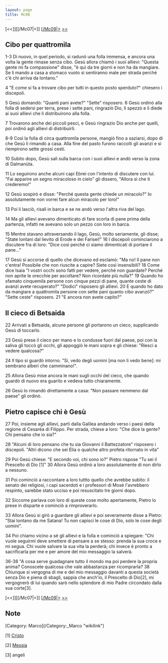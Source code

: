 ```yaml
---
layout: page
title: Mc08
---
```


[<<]][[/Mc07|<]] [[/Mc09|>](/Mc01 "wikilink") [&gt;&gt;](/Lc01 "wikilink")

Cibo per quattromila
--------------------

1-3 Di nuovo, in quel periodo, si radunò una folla immensa, e ancora una volta la gente rimase senza cibo. Gesù allora chiamò i suoi allievi: "Questa gente mi fa compassione" disse, "è qui da tre giorni e non ha da mangiare. Se li mando a casa a stomaco vuoto si sentiranno male per strada perché c'è chi arriva da lontano."

4 "E come si fa a trovare cibo per tutti in questo posto sperduto?" chiesero i discepoli.

5 Gesù domandò: "Quanti pani avete?" "Sette" risposero. 6 Gesù ordinò alla folla di sedersi per terra, prese i sette pani, ringraziò Dio, li spezzò e li diede ai suoi allievi che li distribuirono alla folla.

7 Trovarono anche dei piccoli pesci, e Gesù ringrazio Dio anche per quelli, poi ordinò agli allievi di distribuirli.

8-9 Così la folla di circa quattromila persone, mangiò fino a saziarsi, dopo di che Gesù li rimandò a casa. Alla fine del pasto furono raccolti gli avanzi e si riempirono sette grossi cesti.

10 Subito dopo, Gesù salì sulla barca con i suoi allievi e andò verso la zona di Dalmanùta.

11 Lo seguirono anche alcuni capi Ebrei con l'intento di discutere con lui. "Fai apparire un segno miracoloso in cielo" gli dissero, "Allora sì che ti crederemo!"

12 Gesù sospirò e disse: "Perché questa gente chiede un miracolo?" Io assolutamente non vorrei fare alcun miracolo per loro!"

13 Poi li lasciò, risalì in barca e se ne andò verso l'altra riva del lago.

14 Ma gli allievi avevano dimenticato di fare scorta di pane prima della partenza, infatti ne avevano solo un pezzo con loro in barca.

15 Mentre stavano attraversando il lago, Gesù, molto seriamente, gli disse; "State lontani dal lievito di Erode e dei Farisei!" 16 I discepoli cominciarono a discutere fra di loro: "Dice così perché ci siamo dimenticati di portare il pane..."

17 Gesù si accorse di quello che dicevano ed esclamò: "Ma no! Il pane non c'entra! Possibile che non riuscite a capire? Siete così insensibili? 18 Come dice Isaia "I vostri occhi sono fatti per vedere, perché non guardate? Perché non aprite le orecchie per ascoltare? Non ricordate più nulla?" 19 Quando ho sfamato cinquemila persone con cinque pezzi di pane, quante ceste di avanzi avete recuperato?" "Dodici" risposero gli allievi. 20 E quando ho dato da mangiare a quattromila persone con sette pani quanto cibo avanzò?" "Sette ceste" risposero. 21 "E ancora non avete capito?"

Il cieco di Betsaida
--------------------

22 Arrivati a Betsaida, alcune persone gli portarono un cieco, supplicando Gesù di toccarlo.

23 Gesù prese il cieco per mano e lo condusse fuori dal paese, poi con la saliva gli toccò gli occhi, gli appoggiò le mani sopra e gli chiese: "Riesci a vedere qualcosa?"

24 Il tipo si guardò intorno. "Sì, vedo degli uomini \[ma non li vedo bene\]: mi sembrano alberi che camminano!".

25 Allora Gesù mise ancora le mani sugli occhi del cieco, che quando guardò di nuovo era guarito e vedeva tutto chiaramente.

26 Gesù lo rimandò direttamente a casa: "Non passare nemmeno dal paese" gli ordinò.

Pietro capisce chi è Gesù
-------------------------

27 Poi, insieme agli allievi, partì dalla Galilea andando verso i paesi della regione di Cesarèa di Filippo. Per strada, chiese a loro: "Che dice la gente? Chi pensano che io sia?"

28 "Alcuni di loro pensano che tu sia Giovanni il Battezzatore" risposero i discepoli. "Altri dicono che sei Elia o qualche altro profeta ritornato in vita"

29 Poi Gesù chiese: "E secondo voi, chi sono io?" Pietro rispose "Tu sei il Prescelto di Dio [1]" 30 Allora Gesù ordinò a loro assolutamente di non dirlo a nessuno.

31 Poi cominciò a raccontare a loro tuttto quello che avrebbe subìto: il senato dei religiosi, i capi sacerdoti e i professori di Mosè l'avrebbero respinto, sarebbe stato ucciso e poi resuscitato tre giorni dopo.

32 Siccome parlava con loro di queste cose molto apertamente, Pietro lo prese in disparte e cominciò a rimproverarlo.

33 Allora Gesù si girò a guardare gli allievi e poi severamente disse a Pietro: "Stai lontano da me Satana! Tu non capisci le cose di Dio, solo le cose degli uomini".

34 Poi chiamo vicino a sé gli allievi e la folla e cominciò a spiegare: "Chi vuole seguirmi deve smettere di pensare a se stesso: prenda la sua croce e mi segua. Chi vuole salvare la sua vita la perderà; chi invece è pronto a sacrificarla per me e per amore del mio messaggio la salverà.

36-38 "A cosa serve guadagnare tutto il mondo ma poi perdere la propria anima? Conoscete qualcosa che vale abbastanza per ricomprarla? 38 Chiunque si vergogna di me e del mio messaggio davanti a questa società senza Dio e piena di sbagli, sappia che anch'io, il Prescelto di Dio[2], mi vergognerò di lui quando sarò nello splendore di mio Padre circondato dalla sua corte[3].

[<<]][[/Mc07|<]] [[/Mc09|>](/Mc01 "wikilink") [&gt;&gt;](/Lc01 "wikilink")

Note
----

<references>
</references>
[Category: Marco](/Category:_Marco "wikilink")

[1] [Cristo](/G/Cristo "wikilink")

[2] [Messia](/G/Messia "wikilink")

[3] angeli